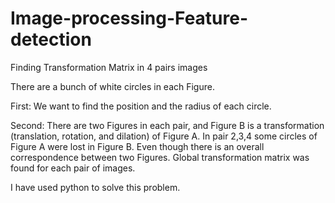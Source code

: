# Image-processing-Feature-detection
Finding Transformation Matrix in 4 pairs images

There are a bunch of white circles in each Figure. 

First: We want to find the position and the radius of each circle.

Second: There are two Figures in each pair, and Figure B is a transformation (translation, rotation, and dilation) of Figure A. 
In pair 2,3,4 some circles of Figure A were lost in Figure B. Even though there is an overall correspondence between two Figures. Global transformation matrix was found for each pair of images.

I have used python to solve this problem.

